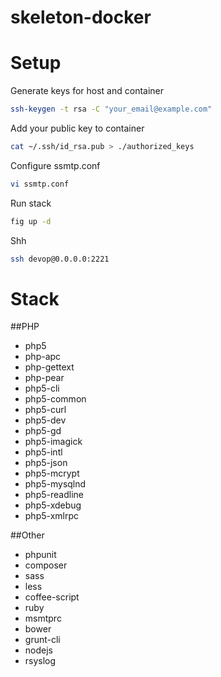 skeleton-docker
===============


Setup
==

Generate keys for host and container
```sh
ssh-keygen -t rsa -C "your_email@example.com"
```

Add your public key to container
```sh
cat ~/.ssh/id_rsa.pub > ./authorized_keys
```

Configure ssmtp.conf
```sh
vi ssmtp.conf
```

Run stack 
```sh
fig up -d
```

Shh
```sh
ssh devop@0.0.0.0:2221
```

Stack
==

##PHP
* php5 
* php-apc 
* php-gettext
* php-pear
* php5-cli
* php5-common
* php5-curl
* php5-dev
* php5-gd
* php5-imagick
* php5-intl
* php5-json 
* php5-mcrypt 
* php5-mysqlnd
* php5-readline
* php5-xdebug
* php5-xmlrpc

##Other
* phpunit
* composer
* sass
* less
* coffee-script
* ruby
* msmtprc
* bower
* grunt-cli
* nodejs
* rsyslog

